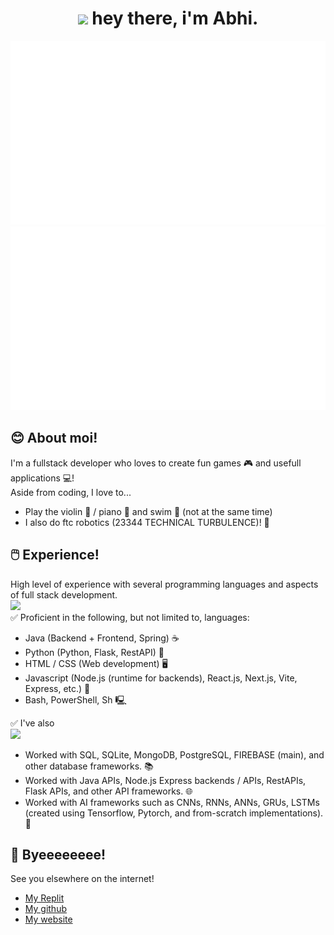 <div id="header" align="center">
  <h1>
    <img src="https://media.giphy.com/media/hvRJCLFzcasrR4ia7z/giphy.gif" width="30px"/>
    hey there, i'm Abhi.
  </h1>
</div>


![](https://raw.githubusercontent.com/abhiramtx/github-stats/master/generated/overview.svg#gh-dark-mode-only)
![](https://raw.githubusercontent.com/abhiramtx/github-stats/master/generated/languages.svg#gh-dark-mode-only)

## 😊 About moi!
I'm a fullstack developer who loves to create fun games 🎮 and usefull applications 💻!\
Aside from coding, I love to...
- Play the violin 🎻 / piano 🎹 and swim 🌊 (not at the same time)
- I also do ftc robotics (23344 TECHNICAL TURBULENCE)! 🤖

## 🖱️ Experience!
High level of experience with several programming languages and aspects of full stack development.\
[![](https://skillicons.dev/icons?i=typescript,react,tailwind,py,js,css,html)](https://github.com/abhiramtx)\
✅ Proficient in the following, but not limited to, languages:
- Java (Backend + Frontend, Spring) ☕️
- Python (Python, Flask, RestAPI) 🐍
- HTML / CSS (Web development) 🖥️
- Javascript (Node.js (runtime for backends), React.js, Next.js, Vite, Express, etc.) 📝 
- Bash, PowerShell, Sh 🖳 <br/>

✅ I've also\
[![](https://skillicons.dev/icons?i=postgres,mongodb,firebase)](https://github.com/abhiramtx)
- Worked with SQL, SQLite, MongoDB, PostgreSQL, FIREBASE (main), and other database frameworks. 📚
- Worked with Java APIs, Node.js Express backends / APIs, RestAPIs, Flask APIs, and other API frameworks. 🌐
- Worked with AI frameworks such as CNNs, RNNs, ANNs, GRUs, LSTMs (created using Tensorflow, Pytorch, and from-scratch implementations). 🤖

## 👋 Byeeeeeeee!
See you  elsewhere on the internet!
- [My Replit](https://replit.com/@abhiramtx)
- [My github](https://github.com/abhiramtx)
- [My website](https://abhiramtx.github.io/portfolio/)

<!--
**abhiramtx/abhiramtx** is a ✨ _special_ ✨ repository because its `README.md` (this file) appears on your GitHub profile.

Here are some ideas to get you started:

- 🔭 I’m currently working on ...
- 🌱 I’m currently learning ...
- 👯 I’m looking to collaborate on ...
- 🤔 I’m looking for help with ...
- 💬 Ask me about ...
- 📫 How to reach me: ...
- 😄 Pronouns: ...
- ⚡ Fun fact: ...
-->
